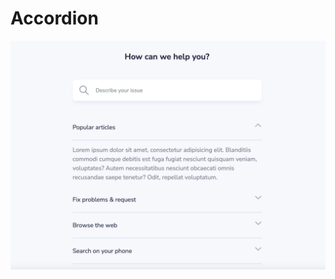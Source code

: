 # Accordion

![Accordion](https://github.com/berataras/accordion/blob/main/assets/steps/accordion.png)
